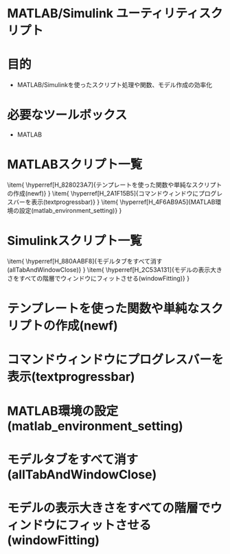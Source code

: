 # MATLAB/Simulink ユーティリティスクリプト
  
# 目的

   -  MATLAB/Simulinkを使ったスクリプト処理や関数、モデル作成の効率化 

# 必要なツールボックス

   -  MATLAB 

# MATLABスクリプト一覧

   \item{ \hyperref[H_828023A7]{テンプレートを使った関数や単純なスクリプトの作成(newf)} }
   \item{ \hyperref[H_2A1F15B5]{コマンドウィンドウにプログレスバーを表示(textprogressbar)} }
   \item{ \hyperref[H_4F6AB9A5]{MATLAB環境の設定(matlab_environment_setting)} }

# Simulinkスクリプト一覧

   \item{ \hyperref[H_880AABF8]{モデルタブをすべて消す(allTabAndWindowClose)} }
   \item{ \hyperref[H_2C53A131]{モデルの表示大きさをすべての階層でウィンドウにフィットさせる(windowFitting)} }

# テンプレートを使った関数や単純なスクリプトの作成(newf)
  
# コマンドウィンドウにプログレスバーを表示(textprogressbar)
  
# MATLAB環境の設定(matlab_environment_setting)
  
# モデルタブをすべて消す(allTabAndWindowClose)
  
# モデルの表示大きさをすべての階層でウィンドウにフィットさせる(windowFitting)
